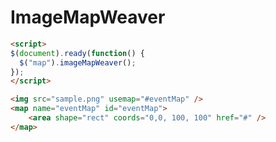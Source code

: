 ImageMapWeaver
=================

```html
<script>
$(document).ready(function() {
  $("map").imageMapWeaver();
});
</script>

<img src="sample.png" usemap="#eventMap" />
<map name="eventMap" id="eventMap">
    <area shape="rect" coords="0,0, 100, 100" href="#" />
</map>
```